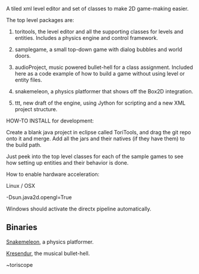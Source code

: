 A tiled xml level editor and set of classes to make 2D game-making easier.

The top level packages are:

1) toritools, the level editor and all the supporting classes for levels and entities. Includes a physics engine and control framework.

2) samplegame, a small top-down game with dialog bubbles and world doors.

3) audioProject, music powered bullet-hell for a class assignment. Included here as a code example of how to build a game without using level or entity files.

4) snakemeleon, a physics platformer that shows off the Box2D integration.

5) ttt, new draft of the engine, using Jython for scripting and a new XML project structure.

HOW-TO INSTALL for development:

Create a blank java project in eclipse called ToriTools, and drag the git repo onto it and merge. Add all the jars and their natives (if they have them) to the build path.

Just peek into the top level classes for each of the sample games to see how setting up entities and their behavior is done.

How to enable hardware acceleration:

Linux / OSX

-Dsun.java2d.opengl=True

Windows should activate the directx pipeline automatically.

Binaries
---------
[Snakemeleon](https://dl.dropbox.com/u/8669480/binaries/Snakemeleon%20v04.zip), a physics platformer.

[Kresendur](https://dl.dropbox.com/u/8669480/binaries/Kresendur.zip), the musical bullet-hell.

~toriscope
